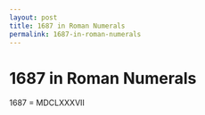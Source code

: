 ```yaml
---
layout: post
title: 1687 in Roman Numerals
permalink: 1687-in-roman-numerals
---
```


# 1687 in Roman Numerals

1687 = MDCLXXXVII
